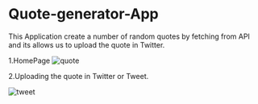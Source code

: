 # Quote-generator-App
This Application create a number of random quotes by fetching from API and its allows us to upload the quote in Twitter. 

 1.HomePage
 ![quote](https://github.com/maha-moni123/Quote-generator-App/assets/135324405/211c9229-f5c1-4064-89c7-e5fc83b348f0)

 2.Uploading the quote in Twitter or Tweet.

 

![tweet](https://github.com/maha-moni123/Quote-generator-App/assets/135324405/33bef8ff-7e80-4a89-9fc5-d428a6b1d806)

